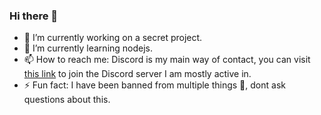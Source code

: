 ### Hi there 👋

- 🔭 I’m currently working on a secret project.
- 🌱 I’m currently learning nodejs.
- 📫 How to reach me: Discord is my main way of contact, you can visit [this link](https://discord.gg/jZuewRuDwJ) to join the Discord server I am mostly active in.
- ⚡ Fun fact: I have been banned from multiple things 🤔, dont ask questions about this.
